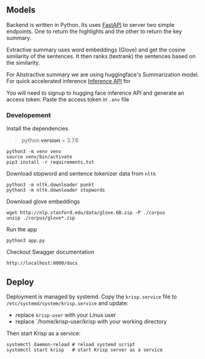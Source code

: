 ## Models

Backend is written in Python. Its uses [FastAPI](https://fastapi.tiangolo.com/) to server two simple endpoints. One to return the highlights and the other to return the key summary.

Extractive summary uses word embeddings (Glove) and get the cosine similarity of the sentences. It then ranks (textrank) the sentences based on the similarity.

For Abstractive summary we are using huggingface's Summarization model. For quick accelerated inference [Inference API](https://huggingface.co/inference-api) for

You will need to signup to  hugging face inference API and generate an access token. Paste the access token in `.env` file

### Developement

Install the dependencies

> python.__version__ = 3.7.6
```
python3 -m venv venv
source venv/bin/activate
pip3 install -r requirements.txt
```

Download stopword and sentence tokenizer data from `nltk`
```
python3 -m nltk.downloader punkt
python3 -m nltk.downloader stopwords
```

Download glove embeddings
```
wget http://nlp.stanford.edu/data/glove.6B.zip -P ./corpus
unzip ./corpus/glove*.zip
```

Run the app
```
python3 app.py
```

Checkout Swagger documentation
```
http://localhost:8000/docs
```


## Deploy

Deployment is managed by systemd. Copy the `krisp.service` file to `/etc/systemd/system/krisp.service` and update:

* replace `krisp-user` with your Linux user
* replace `/home/krisp-user/krisp with your working directory

Then start Krisp as a service:

```
systemctl daemon-reload # reload systemd script
systemctl start krisp   # start Krisp server as a service
```
